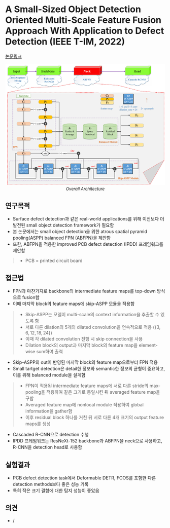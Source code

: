 # A Small-Sized Object Detection Oriented Multi-Scale Feature Fusion Approach With Application to Defect Detection (IEEE T-IM, 2022)

[논문링크](https://ieeexplore.ieee.org/abstract/document/9720996)

<p align="center">
    <img width="800" alt='fig1' src="./img/25_03_01.png?raw=true"></br>
    <em><font size=2>Overall Architecture</font></em>
</p>

## 연구목적
- Surface defect detection과 같은 real-world applications를 위해 이전보다 더 발전된 small object detection framework가 필요함
- 본 논문에서는 small object detection을 위한 atrous spatial pyramid pooling(ASPP) balanced FPN (ABFPN)을 제안함
- 또한, ABFPN을 적용한 improved PCB defect detection (IPDD) 프레임워크를 제안함
> - PCB = printed circuit board

## 접근법
- FPN과 마찬가지로 backbone의 intermediate feature maps를 top-down 방식으로 fusion함
- 이때 마지막 block의 feature maps에 skip-ASPP 모듈을 적용함
> - Skip-ASPP는 모델이 multi-scale의 context information을 추출할 수 있도록 함
> - 서로 다른 dilation의 5개의 dilated convolution을 연속적으로 적용 ($\{3, 6, 12, 18, 24\}$)
> - 이때 각 dilated convolution 진행 시 skip connection을 사용
> - Dilation block의 output과 마지막 block의 feature map을 element-wise sum하여 출력
- Skip-ASPP의 out이 반영된 마지막 block의 feature map으로부터 FPN 적용
- Small tartget detection은 detail한 정보와 semantic한 정보의 균형이 중요하고, 이를 위해 balanced module을 설계함
> - FPN이 적용된 intermediate feature maps에 서로 다른 stride의 max-pooling을 적용하여 같은 크기로 통일시킨 뒤 averaged feature map을 구함
> - Averaged feature map에 nonlocal module 적용하여 global information을 gather함
> - 이후 residual block 하나를 거친 뒤 서로 다른 4개 크기의 output feature maps를 생성
- Cascaded R-CNN으로 detection 수행
- IPDD 프레임워크는 ResNeXt-152 backbone과 ABFPN을 neck으로 사용하고, R-CNN을 detection head로 사용함

## 실험결과
- PCB defect detection task에서 Deformable DETR, FCOS를 포함한 다른 detection methods보다 좋은 성능 기록
- 특히 작은 크기 결함에 대한 탐지 성능이 좋았음

## 의견
- /